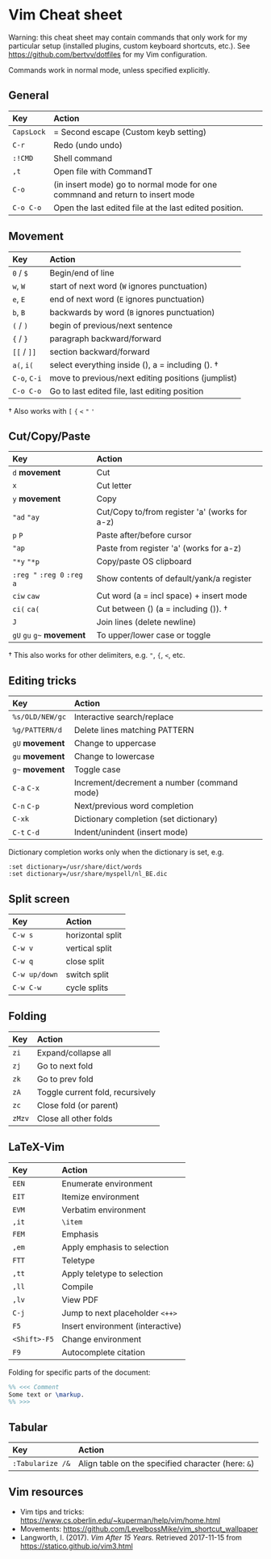 # Vim Cheat sheet

Warning: this cheat sheet may contain commands that only work for my particular setup (installed plugins, custom keyboard shortcuts, etc.). See <https://github.com/bertvv/dotfiles> for my Vim configuration.

Commands work in normal mode, unless specified explicitly.

## General

| Key        | Action                                                                        |
| :---       | :-----                                                                        |
| `CapsLock` | = Second escape (Custom keyb setting)                                         |
| `C-r`      | Redo (undo undo)                                                              |
| `:!CMD`    | Shell command                                                                 |
| `,t`       | Open file with CommandT                                                       |
| `C-o`      | (in insert mode) go to normal mode for one commnand and return to insert mode |
| `C-o C-o`  | Open the last edited file at the last edited position.                        |

## Movement

| Key          | Action                                             |
| :---         | :---                                               |
| `0` / `$`    | Begin/end of line                                  |
| `w`,  `W`    | start of next word (`W` ignores punctuation)       |
| `e`,  `E`    | end of next word (`E` ignores punctuation)         |
| `b`,  `B`    | backwards by word (`B` ignores punctuation)        |
| `(` / `)`    | begin of previous/next sentence                    |
| `{` / `}`    | paragraph backward/forward                         |
| `[[` / `]]`  | section backward/forward                           |
| `a(`, `i(`   | select everything inside (), a = including (). †   |
| `C-o`, `C-i` | move to previous/next editing positions (jumplist) |
| `C-o C-o`    | Go to last edited file, last editing position      |

† Also works with `[` `{` `<` `"` `'`

## Cut/Copy/Paste

| Key                         | Action                                         |
| :-----------                | :-----------------------                       |
| `d` **movement**            | Cut                                            |
| `x`                         | Cut letter                                     |
| `y` **movement**            | Copy                                           |
| `"ad` `"ay`                 | Cut/Copy to/from register 'a' (works  for a-z) |
| `p` `P`                     | Paste after/before cursor                      |
| `"ap`                       | Paste from register 'a' (works for a-z)        |
| `"*y` `"*p`                 | Copy/paste OS clipboard                        |
| `:reg "` `:reg 0` `:reg a`  | Show contents of default/yank/a register       |
| `ciw` `caw`                 | Cut word (a = incl space) + insert mode        |
| `ci(` `ca(`                 | Cut between () (a = including ()). †           |
| `J`                         | Join lines (delete newline)                    |
| `gU` `gu` `g~` **movement** | To upper/lower case or toggle                  |

† This also works for other delimiters, e.g. `"`, `{`, `<`, etc.


## Editing tricks

| Key               | Action                                      |
| :-----------      | :-----------------------                    |
| `%s/OLD/NEW/gc`   | Interactive search/replace                  |
| `%g/PATTERN/d`    | Delete lines matching PATTERN               |
| `gU` **movement** | Change to uppercase                         |
| `gu` **movement** | Change to lowercase                         |
| `g~` **movement** | Toggle case                                 |
| `C-a` `C-x`       | Increment/decrement a number (command mode) |
| `C-n` `C-p`       | Next/previous word completion               |
| `C-xk`            | Dictionary completion (set dictionary)      |
| `C-t` `C-d`       | Indent/unindent (insert mode)               |

Dictionary completion works only when the dictionary is set, e.g.

```
:set dictionary=/usr/share/dict/words
:set dictionary=/usr/share/myspell/nl_BE.dic
```

## Split screen

| Key           | Action                   |
| :-----------  | :----------------------- |
| `C-w s`       | horizontal split         |
| `C-w v`       | vertical split           |
| `C-w q`       | close split              |
| `C-w up/down` | switch split             |
| `C-w C-w`     | cycle splits             |

## Folding

| Key    | Action                           |
| :----- | :--------                        |
| `zi`   | Expand/collapse all              |
| `zj`   | Go to next fold                  |
| `zk`   | Go to prev fold                  |
| `zA`   | Toggle current fold, recursively |
| `zc`   | Close fold (or parent)           |
| `zMzv` | Close all other folds            |

## LaTeX-Vim

| Key          | Action                           |
| :-----       | :--------                        |
| `EEN`        | Enumerate environment            |
| `EIT`        | Itemize environment              |
| `EVM`        | Verbatim environment             |
| `,it`        | `\item`                          |
| `FEM`        | Emphasis                         |
| `,em`        | Apply emphasis to selection      |
| `FTT`        | Teletype                         |
| `,tt`        | Apply teletype to selection      |
| `,ll`        | Compile                          |
| `,lv`        | View PDF                         |
| `C-j`        | Jump to next placeholder `<++>`  |
| `F5`         | Insert environment (interactive) |
| `<Shift>-F5` | Change environment               |
| `F9`         | Autocomplete citation            |

Folding for specific parts of the document:

```LaTeX
%% <<< Comment
Some text or \markup.
%% >>>
```

## Tabular

| Key              | Action                                             |
| :---             | :---                                               |
| `:Tabularize /&` | Align table on the specified character (here: `&`) |

## Vim resources

* Vim tips and tricks: <https://www.cs.oberlin.edu/~kuperman/help/vim/home.html>
* Movements: <https://github.com/LevelbossMike/vim_shortcut_wallpaper>
* Langworth, I. (2017). *Vim After 15 Years.* Retrieved 2017-11-15 from <https://statico.github.io/vim3.html>
